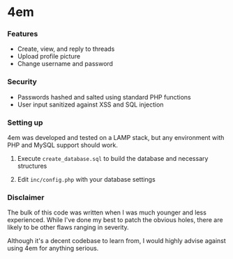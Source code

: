 # 4em

### Features

* Create, view, and reply to threads
* Upload profile picture
* Change username and password

### Security

* Passwords hashed and salted using standard PHP functions
* User input sanitized against XSS and SQL injection

### Setting up

4em was developed and tested on a LAMP stack, but any environment with PHP and MySQL support should work.

1. Execute `create_database.sql` to build the database and necessary structures

2. Edit `inc/config.php` with your database settings

### Disclaimer

The bulk of this code was written when I was much younger and less experienced. While I've done my best to patch the obvious holes, there are likely to be other flaws ranging in severity. 

Although it's a decent codebase to learn from, I would highly advise against using 4em for anything serious.

